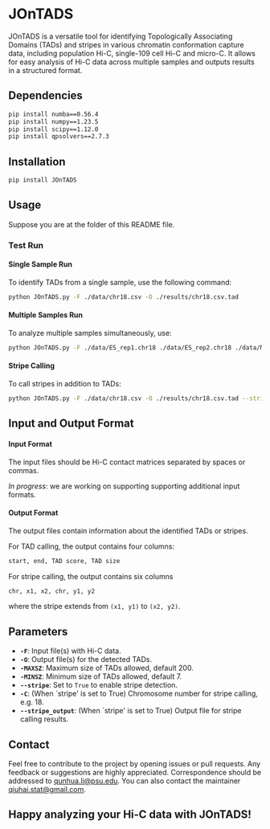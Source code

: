 # JOnTADS
JOnTADS is a versatile tool for identifying Topologically Associating Domains (TADs) and stripes in various chromatin conformation capture data, including population Hi-C, single-109
cell Hi-C and micro-C. It allows for easy analysis of Hi-C data across multiple samples and outputs results in a structured format.

## Dependencies
```sh
pip install numba==0.56.4  
pip install numpy==1.23.5  
pip install scipy==1.12.0  
pip install qpsolvers==2.7.3
```

## Installation
```sh
pip install JOnTADS
```

## Usage
Suppose you are at the folder of this README file.

### Test Run
#### Single Sample Run
To identify TADs from a single sample, use the following command:
```sh
python JOnTADS.py -F ./data/chr18.csv -O ./results/chr18.csv.tad
```

#### Multiple Samples Run
To analyze multiple samples simultaneously, use:
```sh
python JOnTADS.py -F ./data/ES_rep1.chr18 ./data/ES_rep2.chr18 ./data/ME_rep1.chr18 ./data/ME_rep2.chr18 ./data/MS_rep1.chr18 ./data/MS_rep2.chr18 ./data/NP_rep1.chr18 ./data/NP_rep2.chr18 ./data/TP_rep1.chr18 ./data/TP_rep2.chr18 -O ./results/ES_rep1.chr18.tad ./results/ES_rep2.chr18.tad ./results/ME_rep1.chr18.tad ./results/ME_rep2.chr18.tad ./results/MS_rep1.chr18.tad ./results/MS_rep2.chr18.tad ./results/NP_rep1.chr18.tad ./results/NP_rep2.chr18.tad ./results/TP_rep1.chr18.tad ./results/TP_rep2.chr18.tad
```

#### Stripe Calling
To call stripes in addition to TADs:
```sh
python JOnTADS.py -F ./data/chr18.csv -O ./results/chr18.csv.tad --stripe_output ./results/chr18.csv.stripe -C 18 --stripe True
```

## Input and Output Format

#### Input Format

The input files should be Hi-C contact matrices separated by spaces or commas.

_In progress_: we are working on supporting supporting additional input formats.

#### Output Format

The output files contain information about the identified TADs or stripes. 

For TAD calling, the output contains four columns:
```sh
start, end, TAD score, TAD size
```
For stripe calling, the output contains six columns
```sh
chr, x1, x2, chr, y1, y2
```
where the stripe extends from `(x1, y1)` to `(x2, y2)`.

## Parameters

- **`-F`**: Input file(s) with Hi-C data.
- **`-O`**: Output file(s) for the detected TADs.
- **`-MAXSZ`**: Maximum size of TADs allowed, default 200.
- **`-MINSZ`**: Minimum size of TADs allowed, default 7.
- **`--stripe`**: Set to `True` to enable stripe detection.
- **`-C`**: (When `stripe' is set to True) Chromosome number for stripe calling, e.g. 18.
- **`--stripe_output`**: (When `stripe' is set to True) Output file for stripe calling results.

## Contact

Feel free to contribute to the project by opening issues or pull requests. Any feedback or suggestions are highly appreciated. Correspondence should be addressed to qunhua.li@psu.edu. You can also contact the maintainer qiuhai.stat@gmail.com.

## Happy analyzing your Hi-C data with JOnTADS!
